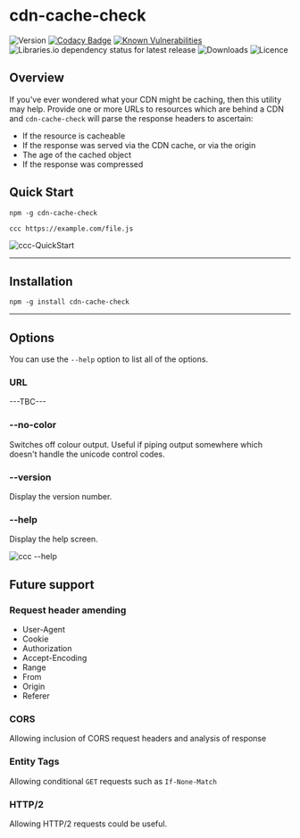 # cdn-cache-check

![Version](https://img.shields.io/npm/v/cdn-cache-check.svg?style=plastic)
[![Codacy Badge](https://app.codacy.com/project/badge/Grade/9036b897af074a8ba94d5a22e24e5680)](https://www.codacy.com?utm_source=bitbucket.org&amp;utm_medium=referral&amp;utm_content=MarkSMurphy/cdn-cache-check&amp;utm_campaign=Badge_Grade)
[![Known Vulnerabilities](https://snyk.io/test/npm/cdn-cache-check/1.0.0/badge.svg)](https://snyk.io/test/npm/cdn-cache-check/1.0.0)
![Libraries.io dependency status for latest release](https://img.shields.io/librariesio/release/npm/cdn-cache-check.svg?style=plastic)
![Downloads](https://img.shields.io/npm/dm/cdn-cache-check.svg?style=plastic)
![Licence](https://img.shields.io/npm/l/cdn-cache-check.svg?style=plastic)

## Overview

If you've ever wondered what your CDN might be caching, then this utility may help.  Provide one or more URLs to resources which are behind a CDN and `cdn-cache-check` will parse the response headers to ascertain:

* If the resource is cacheable
* If the response was served via the CDN cache, or via the origin
* The age of the cached object
* If the response was compressed

## Quick Start

```text
npm -g cdn-cache-check

ccc https://example.com/file.js
```

![`ccc-QuickStart`](https://marksmurphy.github.io/img/ccc-QuickStart.gif)

---

## Installation

```text
npm -g install cdn-cache-check
```

---

## Options

You can use the `--help` option to list all of the options.

### URL

---TBC---

### --no-color

Switches off colour output.  Useful if piping output somewhere which doesn't handle the unicode control codes.

### --version

Display the version number.

### --help

Display the help screen.

![`ccc --help`](https://marksmurphy.github.io/img/ccc-help.png)

## Future support

### Request header amending

* User-Agent
* Cookie
* Authorization
* Accept-Encoding
* Range
* From
* Origin
* Referer

### CORS

Allowing inclusion of CORS request headers and analysis of response

### Entity Tags

Allowing conditional `GET` requests such as `If-None-Match`

### HTTP/2

Allowing HTTP/2 requests could be useful.
